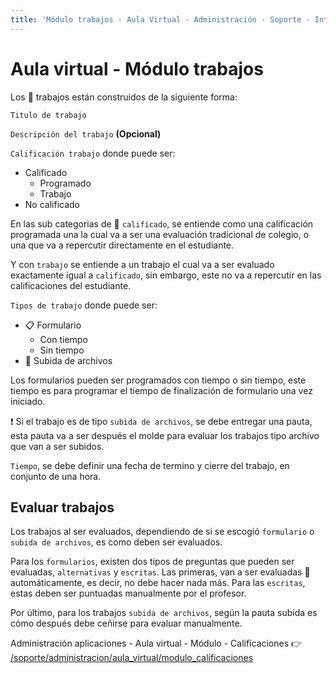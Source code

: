 ```yaml
---
title: 'Módulo trabajos - Aula Virtual - Administración - Soporte - Intranet'
---
```

# Aula virtual - Módulo trabajos

Los 🧰 trabajos están construidos de la siguiente forma:

`Titulo de trabajo`

`Descripción del trabajo` **(Opcional)**

`Calificación trabajo` donde puede ser:
- Calificado
    - Programado
    - Trabajo
- No calificado

En las sub categorias de 👑 `calificado`, se entiende como una calificación programada
una la cual va a ser una evaluación tradicional de colegio, o una que va a repercutir
directamente en el estudiante.

Y con  `trabajo` se entiende a un trabajo el cual va a ser evaluado exactamente igual a
`calificado`, sin embargo, este no va a repercutir en las calificaciones del estudiante.

`Tipos de trabajo` donde puede ser:
- 📋 Formulario
    - Con tiempo
    - Sin tiempo
- 📄 Subida de archivos

Los formularios pueden ser programados con tiempo o sin tiempo, este tiempo es para programar
el tiempo de finalización de formulario una vez iniciado.

❗ Si el trabajo es de tipo `subida de archivos`, se debe entregar una pauta, esta pauta
va a ser después el molde para evaluar los trabajos tipo archivo que van a ser subidos.

`Tiempo`, se debe definir una fecha de termino y cierre del trabajo, en conjunto de una hora.

## Evaluar trabajos

Los trabajos al ser evaluados, dependiendo de si se escogió `formulario` o `subida de archivos`, es
como deben ser evaluados.

Para los `formularios`, existen dos tipos de preguntas que pueden ser evaluadas, `alternativas` y
`escritas`. Las primeras, van a ser evaluadas 🤖 automáticamente, es decir, no debe hacer nada más.
Para las `escritas`, estas deben ser puntuadas manualmente por el profesor.

Por último, para los trabajos `subida de archivos`, según la pauta subida es cómo después debe
ceñirse para evaluar manualmente.

Administración aplicaciones - Aula virtual - Módulo - Calificaciones 👉
[/soporte/administracion/aula_virtual/modulo_calificaciones](/soporte/administracion/aula_virtual/modulo_calificaciones)
